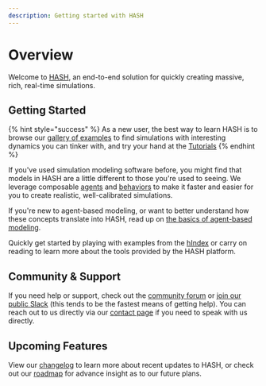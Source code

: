```yaml
---
description: Getting started with HASH
---
```


# Overview

Welcome to [HASH](https://hash.ai), an end-to-end solution for quickly creating massive, rich, real-time simulations.

## Getting Started

{% hint style="success" %}
As a new user, the best way to learn HASH is to browse our [gallery of examples](https://hash.ai/models?categoryID=5dc3da74cc0cf804dcc66a5c&page=1&sort=popularity) to find simulations with interesting dynamics you can tinker with, and try your hand at the [Tutorials](https://docs.hash.ai/core/tutorials/)
{% endhint %}

If you've used simulation modeling software before, you might find that models in HASH are a little different to those you're used to seeing. We leverage composable [agents](anatomy-of-an-agent/) and [behaviors](behaviors/) to make it faster and easier for you to create realistic, well-calibrated simulations.

If you're new to agent-based modeling, or want to better understand how these concepts translate into HASH, read up on [the basics of agent-based modeling](agent-based-modeling-basics-1.md).

Quickly get started by playing with examples from the [hIndex](https://hash.ai/index) or carry on reading to learn more about the tools provided by the HASH platform.

## Community & Support

If you need help or support, check out the [community forum](https://community.hash.ai/) or [join our public Slack](https://hash.ai/slack) \(this tends to be the fastest means of getting help\). You can reach out to us directly via our [contact page](https://hash.ai/contact) if you need to speak with us directly.

## Upcoming Features

View our [changelog](https://hash.ai/updates) to learn more about recent updates to HASH, or check out our [roadmap](https://hash.ai/roadmap) for advance insight as to our future plans.

